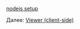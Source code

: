 [nodejs setup](viewer/nodejs.md ':include :type=markdown')

Далее: [Viewer (client-side)](viewer/3legged/ui)
